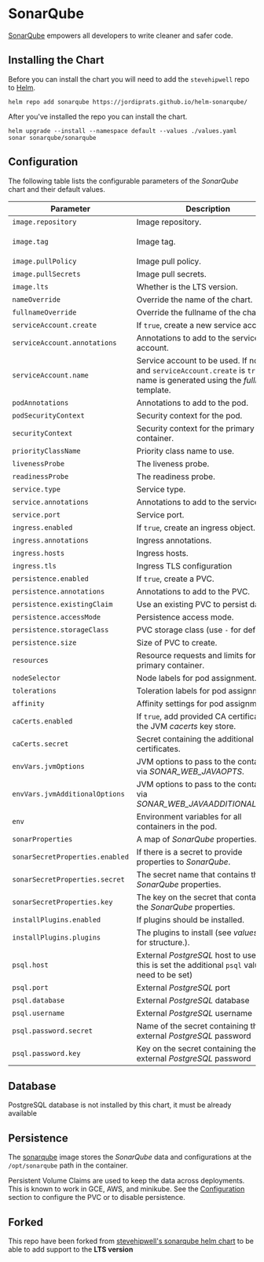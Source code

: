 # SonarQube

[SonarQube](https://www.sonarqube.org/) empowers all developers to write cleaner and safer code.

## Installing the Chart

Before you can install the chart you will need to add the `stevehipwell` repo to [Helm](https://helm.sh/).

```shell
helm repo add sonarqube https://jordiprats.github.io/helm-sonarqube/
```

After you've installed the repo you can install the chart.

```shell
helm upgrade --install --namespace default --values ./values.yaml sonar sonarqube/sonarqube
```

## Configuration

The following table lists the configurable parameters of the _SonarQube_ chart and their default values.

| Parameter                       | Description                                                                                                                      | Default                             |
| ------------------------------- | -------------------------------------------------------------------------------------------------------------------------------- | ----------------------------------- |
| `image.repository`              | Image repository.                                                                                                                | `sonarqube`                         |
| `image.tag`                     | Image tag.                                                                                                                       | `{{ .Chart.AppVersion }}-community` |
| `image.pullPolicy`              | Image pull policy.                                                                                                               | `IfNotPresent`                      |
| `image.pullSecrets`             | Image pull secrets.                                                                                                              | `[]`                                |
| `image.lts`                     | Whether is the LTS version.                                                                                                      | `false`                             |
| `nameOverride`                  | Override the name of the chart.                                                                                                  | `nil`                               |
| `fullnameOverride`              | Override the fullname of the chart.                                                                                              | `nil`                               |
| `serviceAccount.create`         | If `true`, create a new service account.                                                                                         | `true`                              |
| `serviceAccount.annotations`    | Annotations to add to the service account.                                                                                       | `{}`                                |
| `serviceAccount.name`           | Service account to be used. If not set and `serviceAccount.create` is `true`, a name is generated using the _fullname_ template. | `nil`                               |
| `podAnnotations`                | Annotations to add to the pod.                                                                                                   | `{}`                                |
| `podSecurityContext`            | Security context for the pod.                                                                                                    | `{ fsGroup: 1000 }`                 |
| `securityContext`               | Security context for the primary container.                                                                                      | `{ runAsUser: 1000 }`               |
| `priorityClassName`             | Priority class name to use.                                                                                                      | `""`                                |
| `livenessProbe`                 | The liveness probe.                                                                                                              | See _values.yaml_                   |
| `readinessProbe`                | The readiness probe.                                                                                                             | See _values.yaml_                   |
| `service.type`                  | Service type.                                                                                                                    | `ClusterIP`                         |
| `service.annotations`           | Annotations to add to the service.                                                                                               | `{}`                                |
| `service.port`                  | Service port.                                                                                                                    | `9000`                              |
| `ingress.enabled`               | If `true`, create an ingress object.                                                                                             | `false`                             |
| `ingress.annotations`           | Ingress annotations.                                                                                                             | `{}`                                |
| `ingress.hosts`                 | Ingress hosts.                                                                                                                   | See _values.yaml_                   |
| `ingress.tls`                   | Ingress TLS configuration                                                                                                        | See _values.yaml_                   |
| `persistence.enabled`           | If `true`, create a PVC.                                                                                                         | `false`                             |
| `persistence.annotations`       | Annotations to add to the PVC.                                                                                                   | `{}`                                |
| `persistence.existingClaim`     | Use an existing PVC to persist data.                                                                                             | `nil`                               |
| `persistence.accessMode`        | Persistence access mode.                                                                                                         | `ReadWriteOnce`                     |
| `persistence.storageClass`      | PVC storage class (use `-` for default).                                                                                         | `standard`                          |
| `persistence.size`              | Size of PVC to create.                                                                                                           | `8Gi`                               |
| `resources`                     | Resource requests and limits for the primary container.                                                                          | `{}`                                |
| `nodeSelector`                  | Node labels for pod assignment.                                                                                                  | `{}`                                |
| `tolerations`                   | Toleration labels for pod assignment.                                                                                            | `[]`                                |
| `affinity`                      | Affinity settings for pod assignment.                                                                                            | `{}`                                |
| `caCerts.enabled`               | If `true`, add provided CA certificates to the JVM _cacerts_ key store.                                                          | `false`                             |
| `caCerts.secret`                | Secret containing the additional CA certificates.                                                                                | `nil`                               |
| `envVars.jvmOptions`            | JVM options to pass to the container via _SONAR_WEB_JAVAOPTS_.                                                                   | `""`                                |
| `envVars.jvmAdditionalOptions`  | JVM options to pass to the container via _SONAR_WEB_JAVAADDITIONALOPTS_.                                                         | `""`                                |
| `env`                           | Environment variables for all containers in the pod.                                                                             | `[]`                                |
| `sonarProperties`               | A map of _SonarQube_ properties.                                                                                                 | `{}`                                |
| `sonarSecretProperties.enabled` | If there is a secret to provide properties to _SonarQube_.                                                                       | `false`                             |
| `sonarSecretProperties.secret`  | The secret name that contains the _SonarQube_ properties.                                                                        | `nil`                               |
| `sonarSecretProperties.key`     | The key on the secret that contains the _SonarQube_ properties.                                                                  | `nil`                               |
| `installPlugins.enabled`        | If plugins should be installed.                                                                                                  | `false`                             |
| `installPlugins.plugins`        | The plugins to install (see _values.yaml_ for structure.).                                                                       | `[]`                                |
| `psql.host`                     | External _PostgreSQL_ host to use (if this is set the additional `psql` values need to be set)                                   | `nil`                               |
| `psql.port`                     | External _PostgreSQL_ port                                                                                                       | `nil`                               |
| `psql.database`                 | External _PostgreSQL_ database                                                                                                   | `nil`                               |
| `psql.username`                 | External _PostgreSQL_ username                                                                                                   | `nil`                               |
| `psql.password.secret`          | Name of the secret containing the external _PostgreSQL_ password                                                                 | `nil`                               |
| `psql.password.key`             | Key on the secret containing the external _PostgreSQL_ password                                                                  | `nil`                               |

## Database

PostgreSQL database is not installed by this chart, it must be already available

## Persistence

The [sonarqube](https://hub.docker.com/_/sonarqube/) image stores the _SonarQube_ data and configurations at the `/opt/sonarqube` path in the container.

Persistent Volume Claims are used to keep the data across deployments. This is known to work in GCE, AWS, and minikube.
See the [Configuration](#configuration) section to configure the PVC or to disable persistence.

## Forked

This repo have been forked from [stevehipwell's sonarqube helm chart](https://github.com/stevehipwell/helm-charts) to be able to add support to the **LTS version**